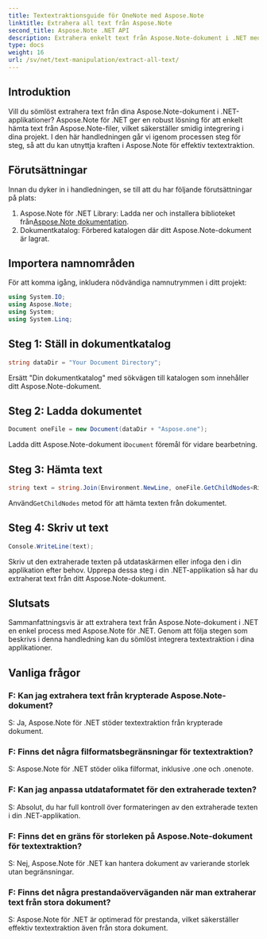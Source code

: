 ```yaml
---
title: Textextraktionsguide för OneNote med Aspose.Note
linktitle: Extrahera all text från Aspose.Note
second_title: Aspose.Note .NET API
description: Extrahera enkelt text från Aspose.Note-dokument i .NET med Aspose.Note för .NET. Följ vår steg-för-steg-guide för sömlös integration.
type: docs
weight: 16
url: /sv/net/text-manipulation/extract-all-text/
---
```

## Introduktion
Vill du sömlöst extrahera text från dina Aspose.Note-dokument i .NET-applikationer? Aspose.Note för .NET ger en robust lösning för att enkelt hämta text från Aspose.Note-filer, vilket säkerställer smidig integrering i dina projekt. I den här handledningen går vi igenom processen steg för steg, så att du kan utnyttja kraften i Aspose.Note för effektiv textextraktion.
## Förutsättningar
Innan du dyker in i handledningen, se till att du har följande förutsättningar på plats:
1.  Aspose.Note för .NET Library: Ladda ner och installera biblioteket från[Aspose.Note dokumentation](https://reference.aspose.com/note/net/).
2. Dokumentkatalog: Förbered katalogen där ditt Aspose.Note-dokument är lagrat.
## Importera namnområden
För att komma igång, inkludera nödvändiga namnutrymmen i ditt projekt:
```csharp
using System.IO;
using Aspose.Note;
using System;
using System.Linq;
```
## Steg 1: Ställ in dokumentkatalog
```csharp
string dataDir = "Your Document Directory";
```
Ersätt "Din dokumentkatalog" med sökvägen till katalogen som innehåller ditt Aspose.Note-dokument.
## Steg 2: Ladda dokumentet
```csharp
Document oneFile = new Document(dataDir + "Aspose.one");
```
Ladda ditt Aspose.Note-dokument i`Document` föremål för vidare bearbetning.
## Steg 3: Hämta text
```csharp
string text = string.Join(Environment.NewLine, oneFile.GetChildNodes<RichText>().Select(e => e.Text)) + Environment.NewLine;
```
 Använd`GetChildNodes` metod för att hämta texten från dokumentet.
## Steg 4: Skriv ut text
```csharp
Console.WriteLine(text);
```
Skriv ut den extraherade texten på utdataskärmen eller infoga den i din applikation efter behov.
Upprepa dessa steg i din .NET-applikation så har du extraherat text från ditt Aspose.Note-dokument.
## Slutsats
Sammanfattningsvis är att extrahera text från Aspose.Note-dokument i .NET en enkel process med Aspose.Note för .NET. Genom att följa stegen som beskrivs i denna handledning kan du sömlöst integrera textextraktion i dina applikationer.
## Vanliga frågor
### F: Kan jag extrahera text från krypterade Aspose.Note-dokument?
S: Ja, Aspose.Note för .NET stöder textextraktion från krypterade dokument.
### F: Finns det några filformatsbegränsningar för textextraktion?
S: Aspose.Note för .NET stöder olika filformat, inklusive .one och .onenote.
### F: Kan jag anpassa utdataformatet för den extraherade texten?
S: Absolut, du har full kontroll över formateringen av den extraherade texten i din .NET-applikation.
### F: Finns det en gräns för storleken på Aspose.Note-dokument för textextraktion?
S: Nej, Aspose.Note för .NET kan hantera dokument av varierande storlek utan begränsningar.
### F: Finns det några prestandaöverväganden när man extraherar text från stora dokument?
S: Aspose.Note för .NET är optimerad för prestanda, vilket säkerställer effektiv textextraktion även från stora dokument.